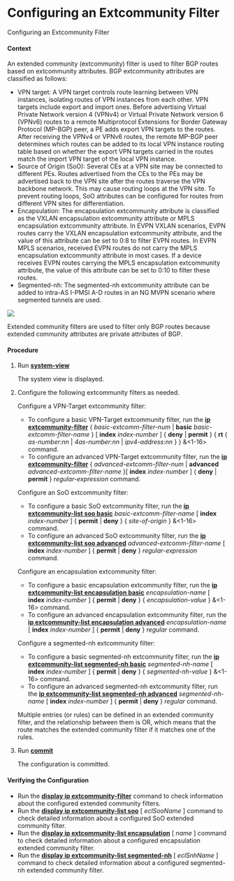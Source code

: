 Configuring an Extcommunity Filter
==================================

Configuring an Extcommunity Filter

#### Context

An extended community (extcommunity) filter is used to filter BGP routes based on extcommunity attributes. BGP extcommunity attributes are classified as follows:

* VPN target: A VPN target controls route learning between VPN instances, isolating routes of VPN instances from each other. VPN targets include export and import ones. Before advertising Virtual Private Network version 4 (VPNv4) or Virtual Private Network version 6 (VPNv6) routes to a remote Multiprotocol Extensions for Border Gateway Protocol (MP-BGP) peer, a PE adds export VPN targets to the routes. After receiving the VPNv4 or VPNv6 routes, the remote MP-BGP peer determines which routes can be added to its local VPN instance routing table based on whether the export VPN targets carried in the routes match the import VPN target of the local VPN instance.
* Source of Origin (SoO): Several CEs at a VPN site may be connected to different PEs. Routes advertised from the CEs to the PEs may be advertised back to the VPN site after the routes traverse the VPN backbone network. This may cause routing loops at the VPN site. To prevent routing loops, SoO attributes can be configured for routes from different VPN sites for differentiation.
* Encapsulation: The encapsulation extcommunity attribute is classified as the VXLAN encapsulation extcommunity attribute or MPLS encapsulation extcommunity attribute. In EVPN VXLAN scenarios, EVPN routes carry the VXLAN encapsulation extcommunity attribute, and the value of this attribute can be set to 0:8 to filter EVPN routes. In EVPN MPLS scenarios, received EVPN routes do not carry the MPLS encapsulation extcommunity attribute in most cases. If a device receives EVPN routes carrying the MPLS encapsulation extcommunity attribute, the value of this attribute can be set to 0:10 to filter these routes.
* Segmented-nh: The segmented-nh extcommunity attribute can be added to intra-AS I-PMSI A-D routes in an NG MVPN scenario where segmented tunnels are used.

![](../../../../public_sys-resources/note_3.0-en-us.png) 

Extended community filters are used to filter only BGP routes because extended community attributes are private attributes of BGP.



#### Procedure

1. Run [**system-view**](cmdqueryname=system-view)
   
   
   
   The system view is displayed.
2. Configure the following extcommunity filters as needed.
   
   
   
   Configure a VPN-Target extcommunity filter:
   
   * To configure a basic VPN-Target extcommunity filter, run the [**ip extcommunity-filter**](cmdqueryname=ip+extcommunity-filter) { *basic-extcomm-filter-num* | **basic** *basic-extcomm-filter-name* } [ **index** *index-number* ] { **deny** | **permit** } { **rt** { *as-number:nn* | *4as-number:nn* | *ipv4-address*:*nn* } } &<1-16> command.
   * To configure an advanced VPN-Target extcommunity filter, run the [**ip extcommunity-filter**](cmdqueryname=ip+extcommunity-filter) { *advanced-extcomm-filter-num* | **advanced** *advanced-extcomm-filter-name* }[ **index** *index-number* ] { **deny** | **permit** } *regular-expression* command.
   
   
   
   Configure an SoO extcommunity filter:
   
   * To configure a basic SoO extcommunity filter, run the [**ip extcommunity-list soo basic**](cmdqueryname=ip+extcommunity-list+soo+basic) *basic-extcomm-filter-name* [ **index** *index-number* ] { **permit** | **deny** } { *site-of-origin* } &<1-16> command.
   * To configure an advanced SoO extcommunity filter, run the [**ip extcommunity-list soo advanced**](cmdqueryname=ip+extcommunity-list+soo+advanced) *advanced-extcomm-filter-name* [ **index** *index-number* ] { **permit** | **deny** } *regular-expression* command.
   
   
   
   Configure an encapsulation extcommunity filter:
   
   * To configure a basic encapsulation extcommunity filter, run the [**ip extcommunity-list encapsulation basic**](cmdqueryname=ip+extcommunity-list+encapsulation+basic) *encapsulation-name* [ **index** *index-number* ] { **permit** | **deny** } { *encapsulation-value* } &<1-16> command.
   * To configure an advanced encapsulation extcommunity filter, run the [**ip extcommunity-list encapsulation advanced**](cmdqueryname=ip+extcommunity-list+encapsulation+advanced) *encapsulation-name* [ **index** *index-number* ] { **permit** | **deny** } *regular* command.
   
   
   
   Configure a segmented-nh extcommunity filter:
   
   * To configure a basic segmented-nh extcommunity filter, run the [**ip extcommunity-list segmented-nh basic**](cmdqueryname=ip+extcommunity-list+segmented-nh+basic) *segmented-nh-name* [ **index** *index-number* ] { **permit** | **deny** } { *segmented-nh-value* } &<1-16> command.
   * To configure an advanced segmented-nh extcommunity filter, run the [**ip extcommunity-list segmented-nh advanced**](cmdqueryname=ip+extcommunity-list+segmented-nh+advanced) *segmented-nh-name* [ **index** *index-number* ] { **permit** | **deny** } *regular* command.
   
   
   
   Multiple entries (or rules) can be defined in an extended community filter, and the relationship between them is OR, which means that the route matches the extended community filter if it matches one of the rules.
3. Run [**commit**](cmdqueryname=commit)
   
   
   
   The configuration is committed.

#### Verifying the Configuration

* Run the [**display ip extcommunity-filter**](cmdqueryname=display+ip+extcommunity-filter) command to check information about the configured extended community filters.
* Run the [**display ip extcommunity-list soo**](cmdqueryname=display+ip+extcommunity-list+soo) [ *eclSooName* ] command to check detailed information about a configured SoO extended community filter.
* Run the [**display ip extcommunity-list encapsulation**](cmdqueryname=display+ip+extcommunity-list+encapsulation) [ *name* ] command to check detailed information about a configured encapsulation extended community filter.
* Run the [**display ip extcommunity-list segmented-nh**](cmdqueryname=display+ip+extcommunity-list+segmented-nh) [ *eclSnhName* ] command to check detailed information about a configured segmented-nh extended community filter.